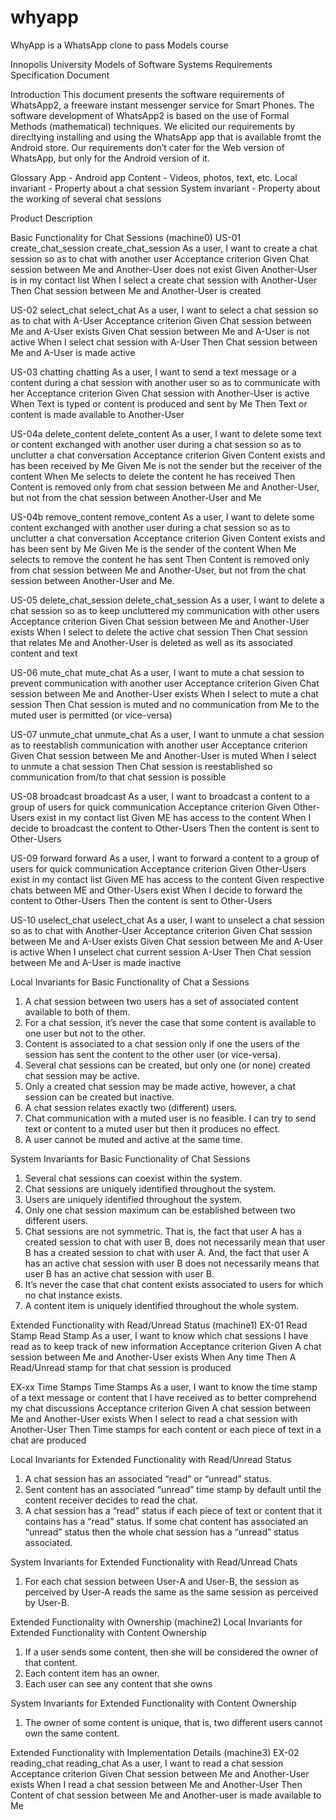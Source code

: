 # whyapp
WhyApp is a WhatsApp clone to pass Models course

Innopolis University
Models of Software Systems
Requirements Specification Document

Introduction
This document presents the software requirements of WhatsApp2, a freeware instant messenger service for Smart
Phones. The software development of WhatsApp2 is based on the use of Formal Methods (mathematical)
techniques. We elicited our requirements by direcltying installing and using the WhatsApp app that is available
fromt the Android store. Our requirements don’t cater for the Web version of WhatsApp, but only for the Android
version of it.

Glossary
App - Android app
Content - Videos, photos, text, etc.
Local invariant - Property about a chat session
System invariant - Property about the working of several chat sessions

Product Description

Basic Functionality for Chat Sessions (machine0)
US-01 create_chat_session
create_chat_session As a user, I want to create a chat session so as to chat with another user
Acceptance criterion Given Chat session between Me and Another-User does not exist
Given Another-User is in my contact list
When I select a create chat session with Another-User
Then Chat session between Me and Another-User is created

US-02 select_chat
select_chat As a user, I want to select a chat session so as to chat with A-User
Acceptance criterion Given Chat session between Me and A-User exists
Given Chat session between Me and A-User is not active
When I select chat session with A-User
Then Chat session between Me and A-User is made active

US-03 chatting
chatting As a user, I want to send a text message or a content during a chat session
with another user so as to communicate with her
Acceptance criterion Given Chat session with Another-User is active
When Text is typed or content is produced and sent by Me
Then Text or content is made available to Another-User

US-04a delete_content
delete_content As a user, I want to delete some text or content exchanged with another
user during a chat session so as to unclutter a chat conversation
Acceptance criterion Given Content exists and has been received by Me
Given Me is not the sender but the receiver of the content
When Me selects to delete the content he has received
Then Content is removed only from chat session between Me and
Another-User, but not from the chat session between Another-User
and Me

US-04b remove_content
remove_content As a user, I want to delete some content exchanged with another user
during a chat session so as to unclutter a chat conversation
Acceptance criterion Given Content exists and has been sent by Me
Given Me is the sender of the content
When Me selects to remove the content he has sent
Then Content is removed only from chat session between Me and
Another-User, but not from the chat session between Another-User
and Me.

US-05 delete_chat_session
delete_chat_session As a user, I want to delete a chat session so as to keep uncluttered my
communication with other users
Acceptance criterion Given Chat session between Me and Another-User exists
When I select to delete the active chat session
Then Chat session that relates Me and Another-User is deleted as well
as its associated content and text

US-06 mute_chat
mute_chat As a user, I want to mute a chat session to prevent communication with
another user
Acceptance criterion Given Chat session between Me and Another-User exists 
When I select to mute a chat session
Then Chat session is muted and no communication from Me to the
muted user is permitted (or vice-versa)

US-07 unmute_chat
unmute_chat As a user, I want to unmute a chat session as to reestablish communication
with another user
Acceptance criterion Given Chat session between Me and Another-User is muted
When I select to unmute a chat session
Then Chat session is reestablished so communication from/to that
chat session is possible

US-08 broadcast
broadcast As a user, I want to broadcast a content to a group of users for quick
communication
Acceptance criterion Given Other-Users exist in my contact list
Given ME has access to the content
When I decide to broadcast the content to Other-Users
Then the content is sent to Other-Users

US-09 forward
forward As a user, I want to forward a content to a group of users for quick
communication
Acceptance criterion Given Other-Users exist in my contact list
Given ME has access to the content
Given respective chats between ME and Other-Users exist
When I decide to forward the content to Other-Users
Then the content is sent to Other-Users

US-10 uselect_chat
uselect_chat As a user, I want to unselect a chat session so as to chat with Another-User
Acceptance criterion Given Chat session between Me and A-User exists
Given Chat session between Me and A-User is active
When I unselect chat current session A-User
Then Chat session between Me and A-User is made inactive

Local Invariants for Basic Functionality of Chat a Sessions
1. A chat session between two users has a set of associated content available to both of them.
2. For a chat session, it’s never the case that some content is available to one user but not to the other.
3. Content is associated to a chat session only if one the users of the session has sent the content
to the other user (or vice-versa).
4. Several chat sessions can be created, but only one (or none) created chat session may be active.
5. Only a created chat session may be made active, however, a chat session can be created but
inactive.
6. A chat session relates exactly two (different) users.
7. Chat communication with a muted user is no feasible. I can try to send text or content to a muted
user but then it produces no effect.
8. A user cannot be muted and active at the same time.
 
System Invariants for Basic Functionality of Chat Sessions
1. Several chat sessions can coexist within the system.
2. Chat sessions are uniquely identified throughout the system.
3. Users are uniquely identified throughout the system.
4. Only one chat session maximum can be established between two different users.
5. Chat sessions are not symmetric. That is, the fact that user A has a created session to chat with
user B, does not necessarily mean that user B has a created session to chat with user A. And,
the fact that user A has an active chat session with user B does not necessarily means that user
B has an active chat session with user B.
6. It’s never the case that chat content exists associated to users for which no chat instance exists.
7. A content item is uniquely identified throughout the whole system.

Extended Functionality with Read/Unread Status (machine1)
EX-01 Read Stamp
Read Stamp As a user, I want to know which chat sessions I have read as to keep track
of new information
Acceptance criterion Given A chat session between Me and Another-User exists
When Any time
Then A Read/Unread stamp for that chat session is produced

EX-xx Time Stamps
Time Stamps As a user, I want to know the time stamp of a text message or content that I
have received as to better comprehend my chat discussions
Acceptance criterion Given A chat session between Me and Another-User exists
When I select to read a chat session with Another-User
Then Time stamps for each content or each piece of text in a chat are
produced

Local Invariants for Extended Functionality with Read/Unread Status
1. A chat session has an associated “read” or “unread” status.
2. Sent content has an associated “unread” time stamp by default until the content receiver decides
to read the chat.
3. A chat session has a “read” status if each piece of text or content that it contains has a “read”
status. If some chat content has associated an “unread” status then the whole chat session has a “unread” status associated.

System Invariants for Extended Functionality with Read/Unread Chats
1. For each chat session between User-A and User-B, the session as perceived by User-A reads
the same as the same session as perceived by User-B.

Extended Functionality with Ownership (machine2)
Local Invariants for Extended Functionality with Content Ownership
1. If a user sends some content, then she will be considered the owner of that content.
2. Each content item has an owner.
3. Each user can see any content that she owns

System Invariants for Extended Functionality with Content Ownership
1. The owner of some content is unique, that is, two different users cannot own the same content.

Extended Functionality with Implementation Details (machine3)
EX-02 reading_chat
reading_chat As a user, I want to read a chat session
Acceptance criterion Given Chat session between Me and Another-User exists
When I read a chat session between Me and Another-User
Then Content of chat session between Me and Another-user is made
available to Me

